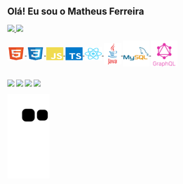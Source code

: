## Olá! Eu sou o Matheus Ferreira
 <div>
  <a href="https://github.com/MatheusF-Cruz">
  <img height="160em" src="https://github-readme-stats.vercel.app/api?username=MatheusF-Cruz&show_icons=true&theme=vision-friendly-dark&include_all_commits=true&count_private=true"/>
  <img height="160em" src="https://github-readme-stats.vercel.app/api/top-langs/?username=MatheusF-Cruz&layout=compact&langs_count=7&theme=vision-friendly-dark"/>
</div>
<div style="display: inline_block"><br>
    <img align="center" alt="MatheusF-Cruz-HTML" height="30" width="40" src="https://raw.githubusercontent.com/devicons/devicon/master/icons/html5/html5-original.svg">
  <img align="center" alt="MatheusF-Cruz-CSS" height="30" width="40" src="https://raw.githubusercontent.com/devicons/devicon/master/icons/css3/css3-original.svg">
  <img align="center" alt="MatheusF-Cruz-Js" height="30" width="40" src="https://raw.githubusercontent.com/devicons/devicon/master/icons/javascript/javascript-plain.svg">
  <img align="center" alt="MatheusF-Cruz-Ts" height="30" width="40" src="https://raw.githubusercontent.com/devicons/devicon/master/icons/typescript/typescript-plain.svg">
  <img align="center" alt="MatheusF-Cruz-React" height="30" width="40" src="https://raw.githubusercontent.com/devicons/devicon/master/icons/react/react-original.svg">
  <img align="center" alt="MatheusF-Cruz-Java" height="50" width="40" src="https://github.com/devicons/devicon/blob/master/icons/java/java-original-wordmark.svg">
  <img align="center" alt="MatheusF-Cruz-MySQL" height="60" width="60" src="https://github.com/devicons/devicon/blob/master/icons/mysql/mysql-original-wordmark.svg">
  <img align="center" alt="MatheusF-Cruz-GraphQL" height="60" width="60" src="https://github.com/devicons/devicon/blob/master/icons/graphql/graphql-plain-wordmark.svg">
 
</div>
 
  ##
 
<div> 
  <a href="#" target="_blank"><img src="https://img.shields.io/badge/YouTube-FF0000?style=for-the-badge&logo=youtube&logoColor=white" target="_blank"></a>
  <a href="https://www.instagram.com/matheus.ferreira.98/" target="_blank"><img src="https://img.shields.io/badge/-Instagram-%23E4405F?style=for-the-badge&logo=instagram&logoColor=white" target="_blank"></a>
  <a href = "mailto:mth.ferreiradc@gmail.com"><img src="https://img.shields.io/badge/-Gmail-%23333?style=for-the-badge&logo=gmail&logoColor=white" target="_blank"></a>
  <a href="https://www.linkedin.com/in/matheus-ferreira-da-cruz-65400815b/" target="_blank"><img src="https://img.shields.io/badge/-LinkedIn-%230077B5?style=for-the-badge&logo=linkedin&logoColor=white" target="_blank"></a> 
 
  ![Snake animation](https://github.com/israelgms/israelgms/blob/output/github-contribution-grid-snake.svg)
 
</div>

